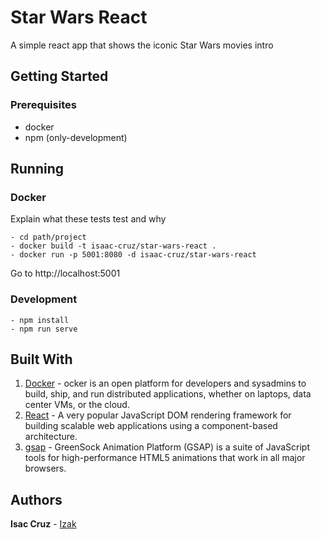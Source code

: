 # Star Wars React

A simple react app that shows the iconic Star Wars movies intro

## Getting Started

### Prerequisites

- docker
- npm (only-development)

## Running

### Docker

Explain what these tests test and why

``` #!/bin/bash
- cd path/project
- docker build -t isaac-cruz/star-wars-react .
- docker run -p 5001:8080 -d isaac-cruz/star-wars-react
```

Go to http://localhost:5001

### Development

``` #!/bin/bash
- npm install
- npm run serve
```

## Built With

1. [Docker](https://www.docker.com/) - ocker is an open platform for developers and sysadmins to build, ship, and run distributed applications, whether on laptops, data center VMs, or the cloud.
2. [React](https://reactjs.org/) - A very popular JavaScript DOM rendering framework for building scalable web applications using a component-based architecture.
3. [gsap](https://greensock.com/gsap) - GreenSock Animation Platform (GSAP) is a suite of JavaScript tools for high-performance HTML5 animations that work in all major browsers.

## Authors

**Isac Cruz** - [Izak](https://github.com/i-cruz-ramirez)